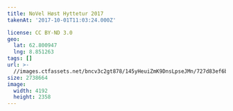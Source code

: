 ```yaml
---
title: NoVel Høst Hyttetur 2017
takenAt: '2017-10-01T11:03:24.000Z'

license: CC BY-ND 3.0
geo:
  lat: 62.800947
  lng: 8.851263
tags: []
url: >-
  //images.ctfassets.net/bncv3c2gt878/145yHeuiZmK9DnsLpseJMn/727d83ef6bcf0c6966e5555a05c3ecb1/novel-hst-hyttetur-2017_23585142448_o
size: 2738664
image:
  width: 4192
  height: 2358
---
```


